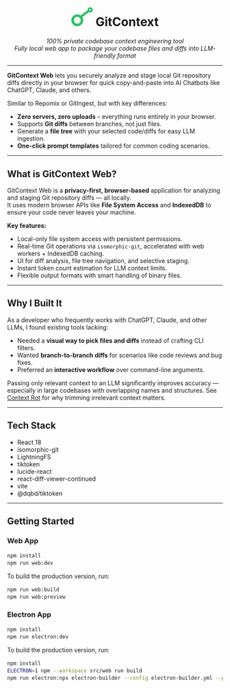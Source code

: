 <h1 align="center">
  <img src="./src/web/public/gitcontext.svg" width="50">
  <span>GitContext</span>
</h1>

<p align="center">
  <em>100% private codebase context engineering tool<br>
  Fully local web app to package your codebase files and diffs into LLM-friendly format</em>
</p>

---

**GitContext Web** lets you securely analyze and stage local Git repository diffs directly in your browser for quick copy-and-paste into AI Chatbots like ChatGPT, Claude, and others.

Similar to Repomix or GitIngest, but with key differences:

- **Zero servers, zero uploads** – everything runs entirely in your browser.  
- Supports **Git diffs** between branches, not just files.  
- Generate a **file tree** with your selected code/diffs for easy LLM ingestion.  
- **One-click prompt templates** tailored for common coding scenarios.

---

## What is GitContext Web?

GitContext Web is a **privacy-first, browser-based** application for analyzing and staging Git repository diffs — all locally.  
It uses modern browser APIs like **File System Access** and **IndexedDB** to ensure your code never leaves your machine.

**Key features:**
- Local-only file system access with persistent permissions.
- Real-time Git operations via `isomorphic-git`, accelerated with web workers + IndexedDB caching.
- UI for diff analysis, file tree navigation, and selective staging.
- Instant token count estimation for LLM context limits.
- Flexible output formats with smart handling of binary files.

---

## Why I Built It

As a developer who frequently works with ChatGPT, Claude, and other LLMs, I found existing tools lacking:

- Needed a **visual way to pick files and diffs** instead of crafting CLI filters.
- Wanted **branch-to-branch diffs** for scenarios like code reviews and bug fixes.
- Preferred an **interactive workflow** over command-line arguments.

Passing only relevant context to an LLM significantly improves accuracy — especially in large codebases with overlapping names and structures. See [Context Rot](https://research.trychroma.com/context-rot) for why trimming irrelevant context matters.

---

## Tech Stack

- React 18
- isomorphic-git
- LightningFS
- tiktoken
- lucide-react
- react-diff-viewer-continued
- vite
- @dqbd/tiktoken

---

## Getting Started

### Web App

```bash
npm install
npm run web:dev
```

To build the production version, run:

```bash
npm run web:build
npm run web:preview
```


### Electron App

```bash
npm install
npm run electron:dev
```

To build the production version, run:

```bash
npm install
ELECTRON=1 npm --workspace src/web run build
npm run electron:npx electron-builder --config electron-builder.yml --publish=never
```

